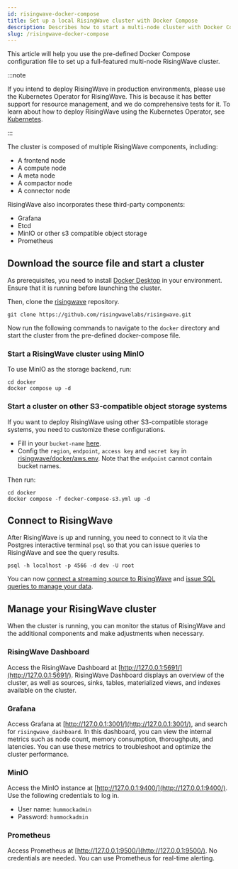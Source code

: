 ```yaml
---
id: risingwave-docker-compose
title: Set up a local RisingWave cluster with Docker Compose
description: Describes how to start a multi-node cluster with Docker Compose, and monitor RisingWave and additional components.
slug: /risingwave-docker-compose
---
```


This article will help you use the pre-defined Docker Compose configuration file to set up a full-featured multi-node RisingWave cluster.

:::note

If you intend to deploy RisingWave in production environments, please use the Kubernetes Operator for RisingWave. This is because it has better support for resource management, and we do comprehensive tests for it. To learn about how to deploy RisingWave using the Kubernetes Operator, see [Kubernetes](risingwave-kubernetes.md).

:::

The cluster is composed of multiple RisingWave components, including:

* A frontend node
* A compute node
* A meta node
* A compactor node
* A connector node

RisingWave also incorporates these third-party components:

* Grafana
* Etcd
* MinIO or other s3 compatible object storage
* Prometheus

## Download the source file and start a cluster

As prerequisites, you need to install [Docker Desktop](https://docs.docker.com/get-docker/) in your environment. Ensure that it is running before launching the cluster.

Then, clone the [risingwave](https://github.com/risingwavelabs/risingwave) repository.

```shell
git clone https://github.com/risingwavelabs/risingwave.git
```

Now run the following commands to navigate to the `docker` directory and start the cluster from the pre-defined docker-compose file.

### Start a RisingWave cluster using MinIO

To use MinIO as the storage backend, run:

```shell
cd docker
docker compose up -d
```

### Start a cluster on other S3-compatible object storage systems

If you want to deploy RisingWave using other S3-compatible storage systems, you need to customize these configurations.

* Fill in your `bucket-name` [here](https://github.com/risingwavelabs/risingwave/blob/09cfe81dc8e230969b7b2e6f4883feb59f59a186/docker/docker-compose-s3.yml#L194).
* Config the `region`, `endpoint`, `access key` and `secret key` in [risingwave/docker/aws.env](https://github.com/risingwavelabs/risingwave/blob/main/docker/aws.env). Note that the `endpoint` cannot contain bucket names.

Then run:

```shell
cd docker
docker compose -f docker-compose-s3.yml up -d
```

## Connect to RisingWave

After RisingWave is up and running, you need to connect to it via the Postgres interactive terminal `psql` so that you can issue queries to RisingWave and see the query results.

```shell
psql -h localhost -p 4566 -d dev -U root
```

You can now [connect a streaming source to RisingWave](/sql/commands/sql-create-source.md) and [issue SQL queries to manage your data](/risingwave-sql-101.md).

## Manage your RisingWave cluster

When the cluster is running, you can monitor the status of RisingWave and the additional components and make adjustments when necessary.

### RisingWave Dashboard

Access the RisingWave Dashboard at [http://127.0.0.1:5691/](http://127.0.0.1:5691/). RisingWave Dashboard displays an overview of the cluster, as well as sources, sinks, tables, materialized views, and indexes available on the cluster.

### Grafana

Access Grafana at [http://127.0.0.1:3001/](http://127.0.0.1:3001/), and search for `risingwave_dashboard`. In this dashboard, you can view the internal metrics such as node count, memory consumption, thoroughputs, and latencies. You can use these metrics to troubleshoot and optimize the cluster performance.

### MinIO

Access the MinIO instance at [http://127.0.0.1:9400/](http://127.0.0.1:9400/). Use the following credentials to log in.

- User name: `hummockadmin`
- Password: `hummockadmin`

### Prometheus

Access Prometheus at [http://127.0.0.1:9500/](http://127.0.0.1:9500/). No credentials are needed. You can use Prometheus for real-time alerting.
